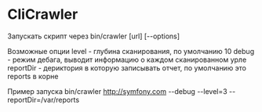 CliCrawler
==========
Запускать скрипт через bin/crawler [url] [--options]

Возможные опции
  level - глубина сканирования, по умолчанию 10
  debug - режим дебага, выводит информацию о каждом сканированном урле
  reportDir - дериктория в которую записывать отчет, по умолчанию это reports в корне

Пример запуска
  bin/crawler http://symfony.com --debug --level=3 --reportDir=/var/reports

